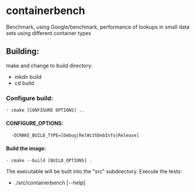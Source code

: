 # containerbench
Benchmark, using Google/benchmark, performance of lookups in small data sets using different container types

## Building:
make and change to build directory:
- mkdir build
- cd build

### Configure build:
```
- cmake [CONFIGURE OPTIONS] ..
```

#### CONFIGURE_OPTIONS:
```
  -DCMAKE_BUILD_TYPE=[Debug|RelWithDebInfo|Release]
```
#### Build the image:
```
- cmake --build [BUILD_OPTIONS] .
```

The executable will be built into the "src" subdirectory. Execute the tests:
- ./src/containerbench [--help]
